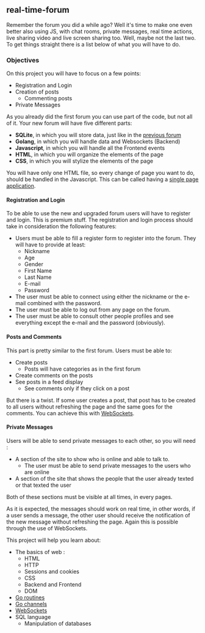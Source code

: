 ## real-time-forum

Remember the forum you did a while ago? Well it's time to make one even better also using JS, with chat rooms, private messages, real time actions, live sharing video and live screen sharing too. Well, maybe not the last two. To get things straight there is a list below of what you will have to do.

### Objectives

On this project you will have to focus on a few points:

- Registration and Login
- Creation of posts
  - Commenting posts
- Private Messages

As you already did the first forum you can use part of the code, but not all of it. Your new forum will have five different parts:

- **SQLite**, in which you will store data, just like in the [previous forum](https://public.01-edu.org/subjects/forum/#communication)
- **Golang**, in which you will handle data and Websockets (Backend)
- **Javascript**, in which you will handle all the Frontend events
- **HTML**, in which you will organize the elements of the page
- **CSS**, in which you will stylize the elements of the page

You will have only one HTML file, so every change of page you want to do, should be handled in the Javascript. This can be called having a [single page application](https://en.wikipedia.org/wiki/Single-page_application).

#### Registration and Login

To be able to use the new and upgraded forum users will have to register and login. This is premium stuff. The registration and login process should take in consideration the following features:

- Users must be able to fill a register form to register into the forum. They will have to provide at least:
  - Nickname
  - Age
  - Gender
  - First Name
  - Last Name
  - E-mail
  - Password
- The user must be able to connect using either the nickname or the e-mail combined with the password.
- The user must be able to log out from any page on the forum.
- The user must be able to consult other people profiles and see everything except the e-mail and the password (obviously).

#### Posts and Comments

This part is pretty similar to the first forum. Users must be able to:

- Create posts
  - Posts will have categories as in the first forum
- Create comments on the posts
- See posts in a feed display
  - See comments only if they click on a post

But there is a twist. If some user creates a post, that post has to be created to all users without refreshing the page and the same goes for the comments. You can achieve this with [WebSockets](https://en.wikipedia.org/wiki/WebSocket).

#### Private Messages

Users will be able to send private messages to each other, so you will need :

- A section of the site to show who is online and able to talk to.
  - The user must be able to send private messages to the users who are online
- A section of the site that shows the people that the user already texted or that texted the user

Both of these sections must be visible at all times, in every pages.

As it is expected, the messages should work on real time, in other words, if a user sends a message, the other user should receive the notification of the new message without refreshing the page. Again this is possible through the use of WebSockets.

This project will help you learn about:

- The basics of web :
  - HTML
  - HTTP
  - Sessions and cookies
  - CSS
  - Backend and Frontend
  - DOM
- [Go routines](https://golangbot.com/goroutines/)
- [Go channels](https://medium.com/rungo/anatomy-of-channels-in-go-concurrency-in-go-1ec336086adb)
- [WebSockets](https://en.wikipedia.org/wiki/WebSocket)
- SQL language
  - Manipulation of databases
